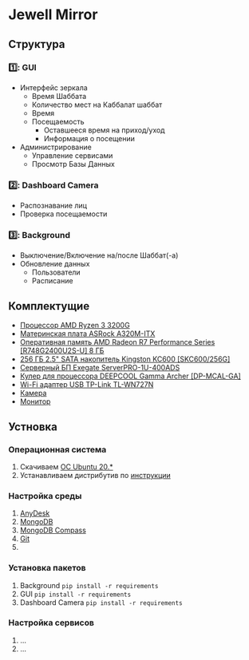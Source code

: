 # Jewell Mirror

## Структура


### :one:: GUI

* Интерфейс зеркала
  * Время Шаббата
  * Количество мест на Каббалат шаббат
  * Время
  * Посещаемость
    * Оставшееся время на приход/уход
    * Информация о посещении
* Администрирование
  * Управление сервисами
  * Просмотр Базы Данных

### :two:: Dashboard Camera
* Распознавание лиц 
* Проверка посещаемости 

### :three:: Background
* Выключение/Включение на/после Шаббат(-а)
* Обновление данных
    * Пользователи
    * Расписание

## Комплектущие

- [Процессор AMD Ryzen 3 3200G](https://market.yandex.ru/product--protsessor-amd-ryzen-3-3200g-am4-4-x-3600-mgts/508267136?glfilter=37693330%3A38326419_100709217342&sku=100709217342&cpa=1)
- [Материнская плата ASRock A320M-ITX](https://www.dns-shop.ru/product/4e7cb0d2afad3332/materinskaa-plata-asrock-a320m-itx/)
- [Оперативная память AMD Radeon R7 Performance Series [R748G2400U2S-U] 8 ГБ](https://www.dns-shop.ru/product/3212767aee271b80/operativnaa-pamat-amd-radeon-r7-performance-series-r748g2400u2s-u-8-gb/)
- [256 ГБ 2.5" SATA накопитель Kingston KC600 [SKC600/256G]](https://www.dns-shop.ru/product/d4e603ebe7a3ed20/256-gb-25-sata-nakopitel-kingston-kc600-skc600256g/)
- [Серверный БП Exegate ServerPRO-1U-400ADS](https://www.dns-shop.ru/product/e9090130a6ee3332/servernyj-bp-exegate-serverpro-1u-400ads/)
- [Кулер для процессора DEEPCOOL Gamma Archer [DP-MCAL-GA]](https://www.dns-shop.ru/product/376bac04499230b1/kuler-dla-processora-deepcool-gamma-archer-dp-mcal-ga/)
- [Wi-Fi адаптер USB TP-Link TL-WN727N](https://www.ozon.ru/product/tp-link-tl-wn727n-besprovodnoy-usb-adapter-28103799/?from=share_android&sh=QNJEjhoFNA&utm_campaign=productpage_link&utm_medium=share_button&utm_source=smm)
- [Камера]()
- [Монитор]()

## Устновка

### Операционная система

1. Скачиваем [ОС Ubuntu 20.*](https://releases.ubuntu.com/focal/)
2. Устанавливаем дистрибутив по [инструкции](https://ubuntu.com/tutorials/install-ubuntu-desktop#1-overview)

### Настройка среды

1. [AnyDesk](https://anydesk.com/en/downloads/linux)
2. [MongoDB](https://www.mongodb.com/docs/manual/tutorial/install-mongodb-on-ubuntu/)
3. [MongoDB Compass](https://www.mongodb.com/docs/compass/current/install/)
4. [Git](https://git-scm.com/download/linux)
5. []()

### Установка пакетов

1. Background `pip install -r requirements`
2. GUI `pip install -r requirements`
3. Dashboard Camera `pip install -r requirements`

### Настройка сервисов

1. ...
2. ...
